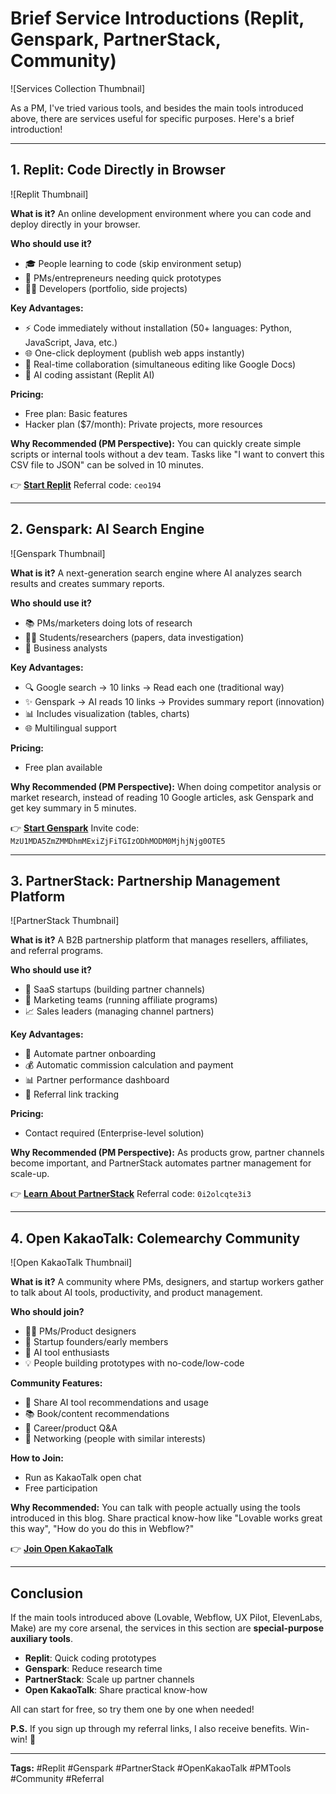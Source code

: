 # Brief Service Introductions (Replit, Genspark, PartnerStack, Community)

![Services Collection Thumbnail]

As a PM, I've tried various tools, and besides the main tools introduced above, there are services useful for specific purposes. Here's a brief introduction!

---

## 1. Replit: Code Directly in Browser

![Replit Thumbnail]

**What is it?**
An online development environment where you can code and deploy directly in your browser.

**Who should use it?**
- 🎓 People learning to code (skip environment setup)
- 🚀 PMs/entrepreneurs needing quick prototypes
- 👨‍💻 Developers (portfolio, side projects)

**Key Advantages:**
- ⚡ Code immediately without installation (50+ languages: Python, JavaScript, Java, etc.)
- 🌐 One-click deployment (publish web apps instantly)
- 🤝 Real-time collaboration (simultaneous editing like Google Docs)
- 🤖 AI coding assistant (Replit AI)

**Pricing:**
- Free plan: Basic features
- Hacker plan ($7/month): Private projects, more resources

**Why Recommended (PM Perspective):**
You can quickly create simple scripts or internal tools without a dev team. Tasks like "I want to convert this CSV file to JSON" can be solved in 10 minutes.

👉 **[Start Replit](https://replit.com/refer/ceo194)**
Referral code: `ceo194`

---

## 2. Genspark: AI Search Engine

![Genspark Thumbnail]

**What is it?**
A next-generation search engine where AI analyzes search results and creates summary reports.

**Who should use it?**
- 📚 PMs/marketers doing lots of research
- 🧑‍🎓 Students/researchers (papers, data investigation)
- 💼 Business analysts

**Key Advantages:**
- 🔍 Google search → 10 links → Read each one (traditional way)
- ✨ Genspark → AI reads 10 links → Provides summary report (innovation)
- 📊 Includes visualization (tables, charts)
- 🌐 Multilingual support

**Pricing:**
- Free plan available

**Why Recommended (PM Perspective):**
When doing competitor analysis or market research, instead of reading 10 Google articles, ask Genspark and get key summary in 5 minutes.

👉 **[Start Genspark](https://www.genspark.ai/invite_member?invite_code=MzU1MDA5ZmZMMDhmMExiZjFiTGIzODhMODM0MjhjNjg0OTE5)**
Invite code: `MzU1MDA5ZmZMMDhmMExiZjFiTGIzODhMODM0MjhjNjg0OTE5`

---

## 3. PartnerStack: Partnership Management Platform

![PartnerStack Thumbnail]

**What is it?**
A B2B partnership platform that manages resellers, affiliates, and referral programs.

**Who should use it?**
- 🚀 SaaS startups (building partner channels)
- 💼 Marketing teams (running affiliate programs)
- 📈 Sales leaders (managing channel partners)

**Key Advantages:**
- 🤝 Automate partner onboarding
- 💰 Automatic commission calculation and payment
- 📊 Partner performance dashboard
- 🔗 Referral link tracking

**Pricing:**
- Contact required (Enterprise-level solution)

**Why Recommended (PM Perspective):**
As products grow, partner channels become important, and PartnerStack automates partner management for scale-up.

👉 **[Learn About PartnerStack](https://try.partnerstack.com/0i2olcqte3i3)**
Referral code: `0i2olcqte3i3`

---

## 4. Open KakaoTalk: Colemearchy Community

![Open KakaoTalk Thumbnail]

**What is it?**
A community where PMs, designers, and startup workers gather to talk about AI tools, productivity, and product management.

**Who should join?**
- 🧑‍💼 PMs/Product designers
- 🚀 Startup founders/early members
- 🤖 AI tool enthusiasts
- 💡 People building prototypes with no-code/low-code

**Community Features:**
- 💬 Share AI tool recommendations and usage
- 📚 Book/content recommendations
- 🎯 Career/product Q&A
- 🔗 Networking (people with similar interests)

**How to Join:**
- Run as KakaoTalk open chat
- Free participation

**Why Recommended:**
You can talk with people actually using the tools introduced in this blog. Share practical know-how like "Lovable works great this way", "How do you do this in Webflow?"

👉 **[Join Open KakaoTalk](https://open.kakao.com/o/gtRFl5ig)**

---

## Conclusion

If the main tools introduced above (Lovable, Webflow, UX Pilot, ElevenLabs, Make) are my core arsenal, the services in this section are **special-purpose auxiliary tools**.

- **Replit**: Quick coding prototypes
- **Genspark**: Reduce research time
- **PartnerStack**: Scale up partner channels
- **Open KakaoTalk**: Share practical know-how

All can start for free, so try them one by one when needed!

**P.S.** If you sign up through my referral links, I also receive benefits. Win-win! 🙌

---

**Tags:** #Replit #Genspark #PartnerStack #OpenKakaoTalk #PMTools #Community #Referral
